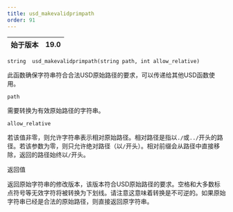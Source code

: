 ```yaml
---
title: usd_makevalidprimpath
order: 91
---
```

| 始于版本 | 19.0 |
| --- | --- |

`string  usd_makevalidprimpath(string path, int allow_relative)`

此函数确保字符串符合合法USD原始路径的要求，可以传递给其他USD函数使用。

`path`

需要转换为有效原始路径的字符串。

`allow_relative`

若该值非零，则允许字符串表示相对原始路径。相对路径是指以`./`或`../`开头的路径。若该参数为零，则只允许绝对路径（以`/`开头）。相对前缀会从路径中直接移除，返回的路径始终以`/`开头。

返回值

返回原始字符串的修改版本，该版本符合USD原始路径的要求。空格和大多数标点符号等无效字符将被转换为下划线。请注意这意味着转换是不可逆的。如果原始字符串已经是合法的原始路径，则直接返回原字符串。
